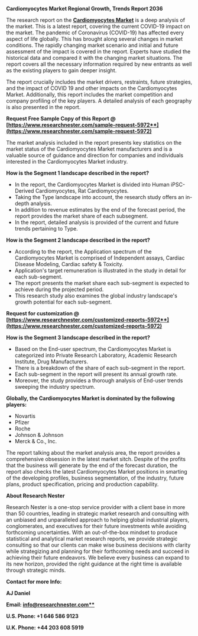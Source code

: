 ﻿**Cardiomyocytes Market Regional Growth, Trends Report 2036**

The research report on the [**Cardiomyocytes Market**](https://www.researchnester.com/reports/cardiomyocytes-market/5972) is a deep analysis of the market. This is a latest report, covering the current COVID-19 impact on the market. The pandemic of Coronavirus (COVID-19) has affected every aspect of life globally. This has brought along several changes in market conditions. The rapidly changing market scenario and initial and future assessment of the impact is covered in the report. Experts have studied the historical data and compared it with the changing market situations. The report covers all the necessary information required by new entrants as well as the existing players to gain deeper insight.

The report crucially includes the market drivers, restraints, future strategies, and the impact of COVID 19 and other impacts on the Cardiomyocytes Market. Additionally, this report includes the market competition and company profiling of the key players. A detailed analysis of each geography is also presented in the report.

**Request Free Sample Copy of this Report @ [https://www.researchnester.com/sample-request-5972**](https://www.researchnester.com/sample-request-5972)**

The market analysis included in the report presents key statistics on the market status of the Cardiomyocytes Market manufacturers and is a valuable source of guidance and direction for companies and individuals interested in the Cardiomyocytes Market industry.

**How is the Segment 1 landscape described in the report?**

- In the report, the Cardiomyocytes Market is divided into Human iPSC-Derived Cardiomyocytes, Rat Cardiomyocytes.
- Taking the Type landscape into account, the research study offers an in-depth analysis.
- In addition to revenue estimates by the end of the forecast period, the report provides the market share of each subsegment.
- In the report, detailed analysis is provided of the current and future trends pertaining to Type.

**How is the Segment 2 landscape described in the report?** 

- According to the report, the Application spectrum of the Cardiomyocytes Market is comprised of Independent assays, Cardiac Disease Modeling, Cardiac safety & Toxicity.
- Application's target remuneration is illustrated in the study in detail for each sub-segment.
- The report presents the market share each sub-segment is expected to achieve during the projected period.
- This research study also examines the global industry landscape's growth potential for each sub-segment.

**Request for customization @ [https://www.researchnester.com/customized-reports-5972**](https://www.researchnester.com/customized-reports-5972)**

**How is the Segment 3 landscape described in the report?** 

- Based on the End-user spectrum, the Cardiomyocytes Market is categorized into Private Research Laboratory, Academic Research Institute, Drug Manufacturers.
- There is a breakdown of the share of each sub-segment in the report.
- Each sub-segment in the report will present its annual growth rate.
- Moreover, the study provides a thorough analysis of End-user trends sweeping the industry spectrum.

**Globally, the Cardiomyocytes Market is dominated by the following players:**

- Novartis
- Pfizer
- Roche
- Johnson & Johnson
- Merck & Co., Inc.

The report talking about the market analysis area, the report provides a comprehensive obsession in the latest market sitch. Despite of the profits that the business will generate by the end of the forecast duration, the report also checks the latest Cardiomyocytes Market positions in smarting of the developing profiles, business segmentation, of the industry, future plans, product specification, pricing and production capability. 

**About Research Nester**

Research Nester is a one-stop service provider with a client base in more than 50 countries, leading in strategic market research and consulting with an unbiased and unparalleled approach to helping global industrial players, conglomerates, and executives for their future investments while avoiding forthcoming uncertainties. With an out-of-the-box mindset to produce statistical and analytical market research reports, we provide strategic consulting so that our clients can make wise business decisions with clarity while strategizing and planning for their forthcoming needs and succeed in achieving their future endeavors. We believe every business can expand to its new horizon, provided the right guidance at the right time is available through strategic minds.

**Contact for more Info:**

**AJ Daniel**

**Email: [info@researchnester.com**](mailto:info@researchnester.com)**

**U.S. Phone: +1 646 586 9123** 

**U.K. Phone: +44 203 608 5919**
